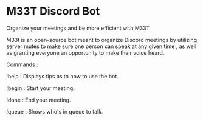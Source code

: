 # M33T Discord Bot
 Organize your meetings and be more efficient with M33T
 
 M33t is an open-source bot meant to organize Discord meetings by utilizing server mutes to make sure one person can speak at any given time , as well as granting everyone an opportunity to make their voice heard.
 
 
 Commands :
 
 !help : Displays tips as to how to use the bot.
 
 !begin : Start your meeting.
 
 !done : End your meeting.
 
 !queue : Shows who's in queue to talk.

